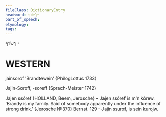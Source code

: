 ```yaml
---
fileClass: DictionaryEntry
headword: יין־שׂרף
part_of_speech: 
etymology: 
tags: 
---
```

יין־שׂרף

WESTERN
========

jainsorof 'Brandtewein' {PhilogLottus 1733}

Jajin-Soroff, -soreff {Sprach-Meister 1742}

Jajen ssôref {HOLLAND, Beem, Jerosche}
	•	Jajen ssôref is m'n kôrew. 'Brandy is my family. Said of somebody apparently under the influence of strong drink.' {Jerosche №370}
Bernst. 129 - Jajin ssurof, is sein kurojw.